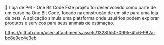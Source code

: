
🐾 Loja de Pet - One Bit Code
Este projeto foi desenvolvido como parte de um curso na One Bit Code, focado na construção de um site para uma loja de pets. A aplicação simula uma plataforma onde usuários podem explorar produtos e serviços para seus animais de estimação.




https://github.com/user-attachments/assets/1328f550-0995-4fc6-982a-bc8e9ec4e3eb



